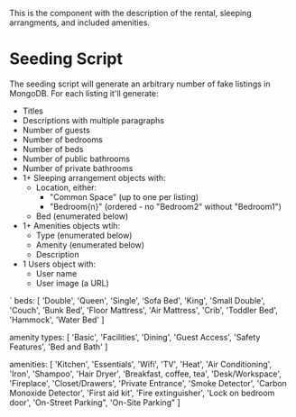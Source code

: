 This is the component with the description of the rental, sleeping arrangments, and included amenities.

# Seeding Script
The seeding script will generate an arbitrary number of fake listings in MongoDB.
For each listing it'll generate:
- Titles
- Descriptions with multiple paragraphs
- Number of guests
- Number of bedrooms
- Number of beds
- Number of public bathrooms
- Number of private bathrooms
- 1+ Sleeping arrangement objects with:
  - Location, either:
    - "Common Space" (up to one per listing)
    - "Bedroom{n}" (ordered - no "Bedroom2" without "Bedroom1")
  - Bed (enumerated below)
- 1+ Amenities objects wtih:
  - Type (enumerated below)
  - Amenity (enumerated below)
  - Description
- 1 Users object with:
  - User name
  - User image (a URL)

`
beds: [
  'Double',
  'Queen',
  'Single',
  'Sofa Bed',
  'King',
  'Small Double',
  'Couch',
  'Bunk Bed',
  'Floor Mattress',
  'Air Mattress',
  'Crib',
  'Toddler Bed',
  'Hammock',
  'Water Bed'
]

amenity types: [
  'Basic',
  'Facilities',
  'Dining',
  'Guest Access',
  'Safety Features',
  'Bed and Bath'
]

amenities: [
  'Kitchen',
  'Essentials',
  'Wifi',
  'TV',
  'Heat',
  'Air Conditioning',
  'Iron',
  'Shampoo',
  'Hair Dryer',
  'Breakfast,
   coffee,
   tea',
  'Desk/Workspace',
  'Fireplace',
  'Closet/Drawers',
  'Private Entrance',
  'Smoke Detector',
  'Carbon Monoxide Detector',
  'First aid kit',
  'Fire extinguisher',
  'Lock on bedroom door',
  'On-Street Parking",
  'On-Site Parking"
]
